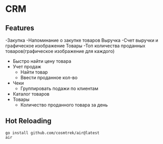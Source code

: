 # CRM

## Features

-Закупка
     -Напоминание о закупке товаров
Выручка
     -Счет выручки и графическое изображение 
Товары 
     -Топ количества проданных товаров(графическое изображение для каждого) 
- Быстро найти цену товара
- Учет продаж
    - Найти товар
    - Ввести проданное кол-во
- Чеки
    - Группировать подажи по клиентам
- Каталог товаров
- Товары 
   - Количество проданного товара за день 
   


## Hot Reloading

```
go install github.com/cosmtrek/air@latest
air
```